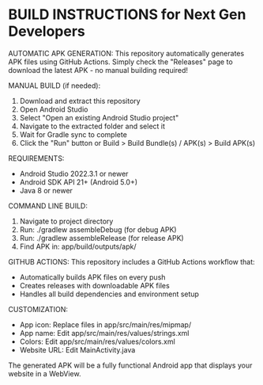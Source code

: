 
BUILD INSTRUCTIONS for Next Gen Developers
================================

AUTOMATIC APK GENERATION:
This repository automatically generates APK files using GitHub Actions.
Simply check the "Releases" page to download the latest APK - no manual building required!

MANUAL BUILD (if needed):
1. Download and extract this repository
2. Open Android Studio
3. Select "Open an existing Android Studio project"
4. Navigate to the extracted folder and select it
5. Wait for Gradle sync to complete
6. Click the "Run" button or Build > Build Bundle(s) / APK(s) > Build APK(s)

REQUIREMENTS:
- Android Studio 2022.3.1 or newer
- Android SDK API 21+ (Android 5.0+)
- Java 8 or newer

COMMAND LINE BUILD:
1. Navigate to project directory
2. Run: ./gradlew assembleDebug (for debug APK)
3. Run: ./gradlew assembleRelease (for release APK)
4. Find APK in: app/build/outputs/apk/

GITHUB ACTIONS:
This repository includes a GitHub Actions workflow that:
- Automatically builds APK files on every push
- Creates releases with downloadable APK files
- Handles all build dependencies and environment setup

CUSTOMIZATION:
- App icon: Replace files in app/src/main/res/mipmap/
- App name: Edit app/src/main/res/values/strings.xml
- Colors: Edit app/src/main/res/values/colors.xml
- Website URL: Edit MainActivity.java

The generated APK will be a fully functional Android app that displays your website in a WebView.